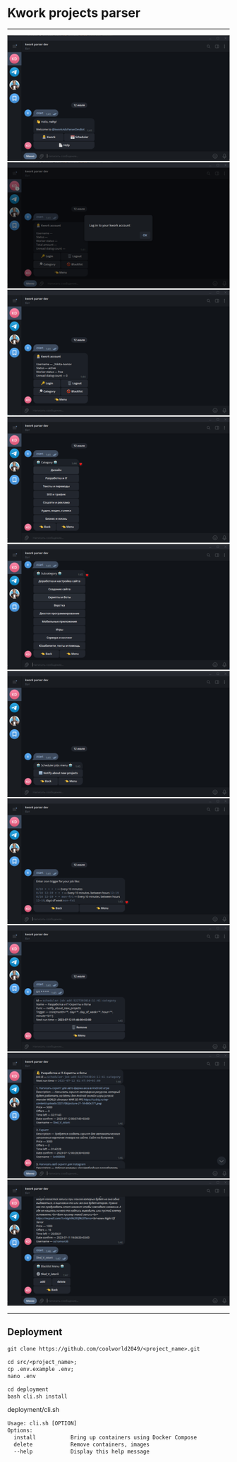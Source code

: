 # Kwork projects parser

---

![1.png](assets/1.png)
![2.png](assets/2.png)
![3.png](assets/3.png)
![4.png](assets/4.png)
![5.png](assets/5.png)
![6.png](assets/6.png)
![7.png](assets/7.png)
![8.png](assets/8.png)
![9.png](assets/9.png)
![10.png](assets/10.png)

---

## Deployment

```text
git clone https://github.com/coolworld2049/<project_name>.git
```

```text
cd src/<project_name>;
cp .env.example .env;
nano .env
```

```text
cd deployment
bash cli.sh install
```

deployment/cli.sh

  ```text
  Usage: cli.sh [OPTION]
  Options:
    install           Bring up containers using Docker Compose
    delete            Remove containers, images
    --help            Display this help message
  
  ```
